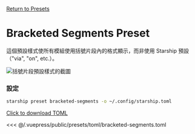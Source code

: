 [Return to Presets](./README.md#bracketed-segments)

# Bracketed Segments Preset

這個預設樣式使所有模組使用括號片段內的格式顯示，而非使用 Starship 預設（"via", "on", etc.）。

![括號片段預設樣式的截圖](/presets/img/bracketed-segments.png)

### 設定

```sh
starship preset bracketed-segments -o ~/.config/starship.toml
```

[Click to download TOML](/presets/toml/bracketed-segments.toml)

<<< @/.vuepress/public/presets/toml/bracketed-segments.toml
